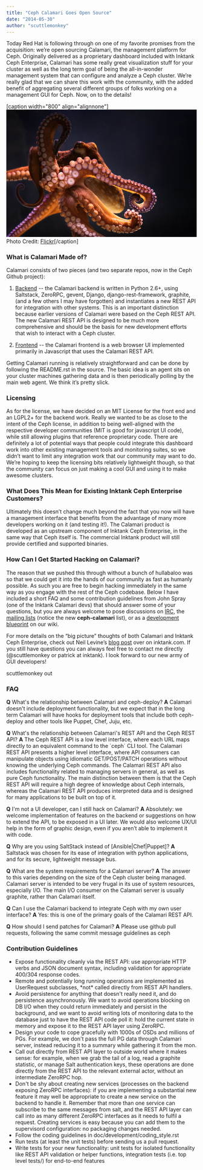 ```yaml
---
title: "Ceph Calamari Goes Open Source"
date: "2014-05-30"
author: "scuttlemonkey"
---
```


Today Red Hat is following through on one of my favorite promises from the acquisition: we’re open sourcing Calamari, the management platform for Ceph. Originally delivered as a proprietary dashboard included with Inktank Ceph Enterprise, Calamari has some really great visualization stuff for your cluster as well as the long term goal of being the all-in-wonder management system that can configure and analyze a Ceph cluster. We’re really glad that we can share this work with the community, with the added benefit of aggregating several different groups of folks working on a management GUI for Ceph. Now, on to the details!

\[caption width="800" align="alignnone"\]![](images/11847079564_738048a775_c.jpg) Photo Credit: [Flickr](https://www.flickr.com/photos/parksjd/11847079564/in/photolist-j3To1u-fX3gjV-9sJtdA-4QqdME-4Qqdvs-bMWNdn-2Dfs36-27o9m-i4m9JU-65chBG-6jk7ZL-4E4Tyq-91uAu7-fwGNxm-8poYHx-5CUh5u-79x4gp-shN7J-6jk4uC-6pN1RD-aafkCC-3JETAA-n739K-y8pba-6581Wn-m1QWXK-a7nAGd-kHLFNK-8sjkC3-d2xD39-8eYHjD-75ZeBk-5CMCUi-2P7xvn-8CUd4a-7CuXmY-9SW7vH-79AVdY-t8MPg-63ZghA-aU4k6H-arMM3x-iY4vtr-fvSQts-9ouCw-2SSgHH-fDR31X-fS2jLA-4Cprfe-aatmvX/)\[/caption\]

### What is Calamari Made of?

Calamari consists of two pieces (and two separate repos, now in the Ceph Github project):

1) [Backend](http://github.com/ceph/calamari) -- the Calamari backend is written in Python 2.6+, using Saltstack, ZeroRPC, gevent, Django, django-rest-framework, graphite, (and a few others I may have forgotten) and instantiates a new REST API for integration with other systems. This is an important distinction because earlier versions of Calamari were based on the Ceph REST API. The new Calamari REST API is designed to be much more comprehensive and should be the basis for new development efforts that wish to interact with a Ceph cluster.

2) [Frontend](http://github.com/ceph/calamari-clients) -- the Calamari frontend is a web browser UI implemented primarily in Javascript that uses the Calamari REST API.

Getting Calamari running is relatively straightforward and can be done by following the README.rst in the source. The basic idea is an agent sits on your cluster machines gathering data and is then periodically polling by the main web agent. We think it’s pretty slick.

### Licensing

As for the license, we have decided on an MIT License for the front end and an LGPL2+ for the backend work. Really we wanted to be as close to the intent of the Ceph license, in addition to being well-aligned with the respective developer communities (MIT is good for javascript UI code), while still allowing plugins that reference proprietary code. There are definitely a lot of potential ways that people could integrate this dashboard work into other existing management tools and monitoring suites, so we didn’t want to limit any integration work that our community may want to do. We’re hoping to keep the licensing bits relatively lightweight though, so that the community can focus on just making a cool GUI and using it to make awesome clusters.

### What Does This Mean for Existing Inktank Ceph Enterprise Customers?

Ultimately this doesn’t change much beyond the fact that you now will have a management interface that benefits from the advantage of many more developers working on it (and testing it!). The Calamari product is developed as an upstream component of Inktank Ceph Enterprise, in the same way that Ceph itself is. The commercial Inktank product will still provide certified and supported binaries.

### How Can I Get Started Hacking on Calamari?

The reason that we pushed this through without a bunch of hullabaloo was so that we could get it into the hands of our community as fast as humanly possible. As such you are free to begin hacking immediately in the same way as you engage with the rest of the Ceph codebase. Below I have included a short FAQ and some contribution guidelines from John Spray (one of the Inktank Calamari devs) that should answer some of your questions, but you are always welcome to pose discussions on [IRC](irc://irc.oftc.net/ceph), the [mailing lists](http://ceph.com/resources/mailing-list-irc/) (notice the new **ceph-calamari** list), or as a [development blueprint](https://wiki.ceph.com/Planning/Blueprints) on our wiki.

For more details on the “big picture” thoughts of both Calamari and Inktank Ceph Enterprise, check out Neil Levine’s [blog post](http://www.inktank.com/?p=4357) over on inktank.com. If you still have questions you can always feel free to contact me directly (@scuttlemonkey or patrick at inktank). I look forward to our new army of GUI developers!

scuttlemonkey out

### FAQ

**Q** What's the relationship between Calamari and ceph-deploy? **A** Calamari doesn't include deployment functionality, but we expect that in the long term Calamari will have hooks for deployment tools that include both ceph-deploy and other tools like Puppet, Chef, Juju, etc.

**Q** What's the relationship between Calamari's REST API and the Ceph REST API? **A** The Ceph REST API is a low level interface, where each URL maps directly to an equivalent command to the \`ceph\` CLI tool. The Calamari REST API presents a higher level interface, where API consumers can manipulate objects using idiomatic GET/POST/PATCH operations without knowing the underlying Ceph commands. The Calamari REST API also includes functionality related to managing servers in general, as well as pure Ceph functionality. The main distinction between them is that the Ceph REST API will require a high degree of knowledge about Ceph internals, whereas the Calamari REST API produces interpreted data and is designed for many applications to be built on top of it.

**Q** I'm not a UI developer, can I still hack on Calamari? **A** Absolutely: we welcome implementation of features on the backend or suggestions on how to extend the API, to be exposed in a UI later. We would also welcome UX/UI help in the form of graphic design, even if you aren’t able to implement it with code.

**Q** Why are you using SaltStack instead of \[Ansible|Chef|Puppet\]? **A** Saltstack was chosen for its ease of integration with python applications, and for its secure, lightweight message bus.

**Q** What are the system requirements for a Calamari server? **A** The answer to this varies depending on the size of the Ceph cluster being managed. Calamari server is intended to be very frugal in its use of system resources, especially I/O. The main I/O consumer on the Calamari server is usually graphite, rather than Calamari itself.

**Q** Can I use the Calamari backend to integrate Ceph with my own user interface? **A** Yes: this is one of the primary goals of the Calamari REST API.

**Q** How should I send patches for Calamari? **A** Please use github pull requests, following the same commit message guidelines as ceph

### Contribution Guidelines

- Expose functionality cleanly via the REST API: use appropriate HTTP verbs and JSON document syntax, including validation for appropriate 400/304 response codes.
- Remote and potentially long running operations are implemented as UserRequest subclasses, \*not\* called directly from REST API handlers.
- Avoid persistence for anything that doesn't really need it, and do persistence asynchronously. We want to avoid operations blocking on DB I/O when they could return immediately and persist in the background, and we want to avoid writing lots of monitoring data to the database just to have the REST API code poll it: hold the current state in memory and expose it to the REST API layer using ZeroRPC.
- Design your code to cope gracefully with 1000s of OSDs and millions of PGs. For example, we don't pass the full PG data through Calamari server, instead reducing it to a summary while gathering it from the mon.
- Call out directly from REST API layer to outside world where it makes sense: for example, when we grab the tail of a log, read a graphite statistic, or manage Salt authentication keys, these operations are done directly from the REST API to the relevant external actor, without an intermediate ZeroRPC hop.
- Don't be shy about creating new services (processes on the backend exposing ZeroRPC interfaces): if you are implementing a substantial new feature it may well be appropriate to create a new service on the backend to handle it. Remember that more than one service can subscribe to the same messages from salt, and the REST API layer can call into as many different ZeroRPC interfaces as it needs to fulfil a request. Creating services is easy because you can add them to the supervisord configuration: no packaging changes needed.
- Follow the coding guidelines in doc/development/coding\_style.rst
- Run tests (at least the unit tests) before sending us a pull request.
- Write tests for your new functionality: unit tests for isolated functionality like REST API validation or helper functions, integration tests (i.e. top level tests/) for end-to-end features
